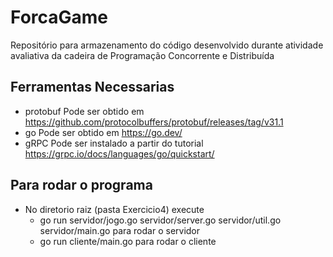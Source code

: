 # ForcaGame
Repositório para armazenamento do código desenvolvido durante atividade avaliativa da cadeira de Programação Concorrente e Distribuída


## Ferramentas Necessarias

- protobuf
Pode ser obtido em https://github.com/protocolbuffers/protobuf/releases/tag/v31.1 
- go 
Pode ser obtido em https://go.dev/
- gRPC
Pode ser instalado a partir do tutorial https://grpc.io/docs/languages/go/quickstart/


## Para rodar o programa
- No diretorio raiz (pasta Exercicio4) execute
    - go run servidor/jogo.go servidor/server.go servidor/util.go servidor/main.go para rodar o servidor
    - go run cliente/main.go para rodar o cliente
